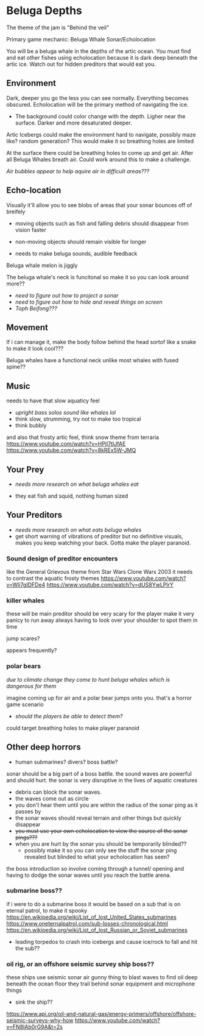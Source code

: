 # Beluga Depths

The theme of the jam is "Behind the veil"

Primary game mechanic: Beluga Whale Sonar/Echolocation

You will be a beluga whale in the depths of the artic ocean. You must find and eat other fishes using echolocation because it is dark deep beneath the artic ice. Watch out for hidden preditors that would eat you.

## Environment

Dark, deeper you go the less you can see normally. Everything becomes obscured. Echolocation will be the primary method of navigating the ice.

- The background could color change with the depth. Ligher near the surface. Darker and more desaturated deeper. 

Artic Icebergs could make the environment hard to navigate, possibly maze like? random generation?
This would make it so breathing holes are limited

At the surface there could be breathing holes to come up and get air. After all Beluga Whales breath air. Could work around this to make a challenge.

*Air bubbles appear to help aquire air in difficult areas???*


## Echo-location

Visually it'll allow you to see blobs of areas that your sonar bounces off of breifely

- moving objects such as fish and falling debris should disappear from vision faster
- non-moving objects should remain visible for longer

- needs to make beluga sounds, audible feedback

Beluga whale melon is jiggly

The beluga whale's neck is funcitonal so make it so you can look around more??

- *need to figure out how to project a sonar*
- *need to figure out how to hide and reveal things on screen*
- *Toph Beifong???*

## Movement

If i can manage it, make the body follow behind the head sortof like a snake to make it look cool???

Beluga whales have a functional neck unlike most whales with fused spine??

## Music

needs to have that slow aquaticy feel
- *upright bass solos sound like whales lol*
- think slow, strumming, try not to make too tropical
- think bubbly

and also that frosty artic feel, think snow theme from terraria
https://www.youtube.com/watch?v=HPjl7tIJfAE
https://www.youtube.com/watch?v=8kREx5W-JMQ

## Your Prey
- *needs more research on what beluga whales eat*

- they eat fish and squid, nothing human sized

## Your Preditors
- *needs more research on what eats beluga whales*
- get short warning of vibrations of preditor but no definitive visuals, makes you keep watching your back. Gotta make the player paranoid.

### Sound design of preditor encounters

like the General Grievous theme from Star Wars Clone Wars 2003
it needs to contrast the aquatic frosty themes
https://www.youtube.com/watch?v=WIj7gIDFDe4
https://www.youtube.com/watch?v=dUS8YwLPlrY

### killer whales

these will be main preditor
should be very scary for the player
make it very panicy to run away
always having to look over your shoulder to spot them in time

jump scares?

appears frequently?

### polar bears

*due to climate change they come to hunt beluga whales which is dangerous for them*

imagine coming up for air and a polar bear jumps onto you. that's a horror game scenario
- *should the players be able to detect them?*

could target breathing holes to make player paranoid

## Other deep horrors
- human submarines? divers? boss battle?

sonar should be a big part of a boss battle. the sound waves are powerful and should hurt.
the sonar is very disruptive in the lives of aquatic creatures
- debris can block the sonar waves.
- the waves come out as circle
- you don't hear them until you are within the radius of the sonar ping as it passes by
- the sonar waves should reveal terrain and other things but quickly disappear
- ~~you must use your own echolocation to view the source of the sonar pings???~~
- when you are hurt by the sonar you should be temporarily blinded??
    - possibly make it so you can only see the stuff the sonar ping revealed but blinded to what your echolocation has seen?

the boss introduction so involve coming through a tunnel/ opening and having to dodge the sonar waves until you reach the battle arena. 

### submarine boss??
if i were to do a submarine boss it would be based on a sub that is on eternal patrol, to make it spooky
https://en.wikipedia.org/wiki/List_of_lost_United_States_submarines
https://www.oneternalpatrol.com/sub-losses-chronological.html
https://en.wikipedia.org/wiki/List_of_lost_Russian_or_Soviet_submarines

- leading torpedos to crash into icebergs and cause ice/rock to fall and hit the sub??

### oil rig, or an offshore seismic survey ship boss??
these ships use seismic sonar air gunny thing to blast waves to find oil deep beneath the ocean floor
they trail behind sonar equipment and microphone things

- sink the ship??

https://www.api.org/oil-and-natural-gas/energy-primers/offshore/offshore-seismic-surveys-why-how
https://www.youtube.com/watch?v=FN8IAb0rG9A&t=2s
